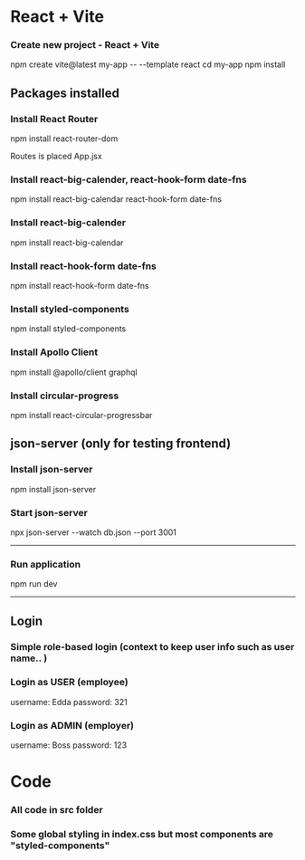 # React + Vite

### Create new project - React + Vite
npm create vite@latest my-app -- --template react
cd my-app
npm install

## Packages installed

### Install React Router 
npm install react-router-dom

Routes is placed App.jsx

### Install react-big-calender, react-hook-form date-fns
npm install react-big-calendar react-hook-form date-fns

### Install react-big-calender
npm install react-big-calendar

### Install react-hook-form date-fns
npm install react-hook-form date-fns

### Install styled-components
npm install styled-components

### Install Apollo Client 
npm install @apollo/client graphql

### Install circular-progress
npm install react-circular-progressbar


## json-server (only for testing frontend)
### Install json-server
npm install json-server

### Start json-server
npx json-server --watch db.json --port 3001

--- 
### Run application
npm run dev

---


## Login

### Simple role-based login (context to keep user info such as user name.. )

### Login as USER (employee)
username: Edda
password: 321

### Login as ADMIN (employer)
username: Boss
password: 123

# Code
### All code in src folder

### Some global styling in index.css but most components are "styled-components"



